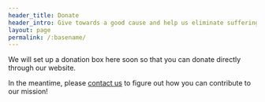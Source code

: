 ```yaml
---
header_title: Donate
header_intro: Give towards a good cause and help us eliminate suffering in the world.
layout: page
permalink: /:basename/
---
```

<p> We will set up a donation box here soon so that you can donate directly through our website.</p> 

<p>In the meantime, please <a href="{{ site.baseurl }}/contact/">contact us</a> to figure out how you can contribute to our mission!</p>